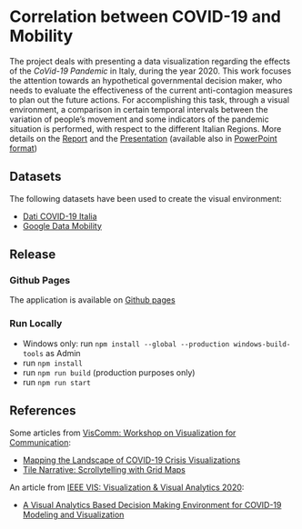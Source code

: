 # Correlation between COVID-19 and Mobility
The project deals with presenting a data visualization regarding the effects of the *CoVid-19 Pandemic* in Italy, during the year 2020. This work focuses the attention towards an hypothetical governmental decision maker, who needs to evaluate the effectiveness of the current anti-contagion measures to plan out the future actions. For accomplishing this task, through a visual environment, a comparison in certain temporal intervals between the variation of people’s movement and some indicators of the pandemic situation is performed, with respect to the different Italian Regions. More details on the [Report](https://github.com/GiovFiordeponti/VA-Project/blob/main/docs/Report.pdf) and the [Presentation](https://github.com/GiovFiordeponti/VA-Project/blob/main/docs/presentation.pdf) (available also in [PowerPoint format](https://github.com/GiovFiordeponti/VA-Project/raw/main/docs/presentation.pptx))
## Datasets
The following datasets have been used to create the visual environment:
* [Dati COVID-19 Italia](https://github.com/pcm-dpc/COVID-19)
* [Google Data Mobility](https://www.google.com/covid19/mobility/)
## Release
### Github Pages
The application is available on [Github pages](https://giovfiordeponti.github.io/VA-Project/prod/)
### Run Locally
* Windows only: run `npm install --global --production windows-build-tools` as Admin
* run `npm install`
* run `npm run build` (production purposes only)
* run `npm run start`
## References
Some articles from [VisComm: Workshop on Visualization for Communication](https://virtual.ieeevis.org/session_w-comm.html):
* [Mapping the Landscape of COVID-19 Crisis Visualizations](https://osf.io/kd3y9/)
* [Tile Narrative: Scrollytelling with Grid Maps](https://osf.io/xr64m)

An article from [IEEE VIS: Visualization & Visual Analytics 2020](http://ieeevis.org/year/2020/info/papers-sessions):

* [A Visual Analytics Based Decision Making Environment for COVID-19 Modeling and Visualization](https://www.researchgate.net/publication/344828659_A_Visual_Analytics_Based_Decision_Making_Environment_for_COVID-19_Modeling_and_Visualization)
